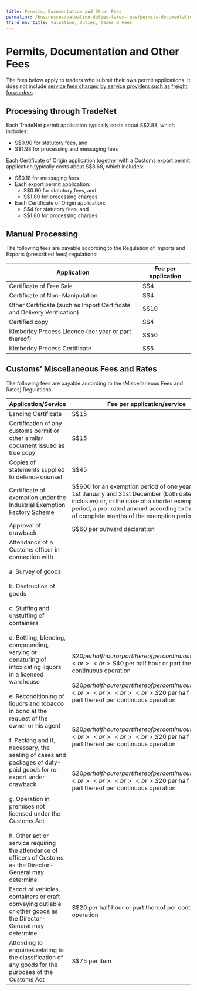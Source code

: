 ```yaml
---
title: Permits, Documentation and Other Fees
permalink: /businesses/valuation-duties-taxes-fees/permits-documentation-and-other-fees
third_nav_title: Valuation, Duties, Taxes & Fees
---
```


# Permits, Documentation and Other Fees

The fees below apply to traders who submit their own permit applications. It does not include  [service fees charged by service providers such as freight forwarders](/businesses/importing-goods/import-procedures/importing-by-post-or-courier-service).

## Processing through TradeNet

Each TradeNet permit application typically costs about S$2.88, which includes:

-   S$0.90 for statutory fees, and
-   S$1.98 for processing and messaging fees

Each Certificate of Origin application together with a Customs export permit application typically costs about S$8.68, which includes:

-   S$0.18 for messaging fees
-   Each export permit application:
    -   S$0.90 for statutory fees, and
    -   S$1.80 for processing charges
-   Each Certificate of Origin application:
    -   S$4 for statutory fees, and
    -   S$1.80 for processing charges

## Manual Processing

The following fees are payable according to the Regulation of Imports and Exports (prescribed fees) regulations:

| Application                                                              | Fee per application  |
|--------------------------------------------------------------------------|----------------------|
| Certificate of Free Sale                                                 | S$4                  |
| Certificate of Non-Manipulation                                          | S$4                  |
| Other Certificate (such as Import Certificate and Delivery Verification) | S$10                 |
| Certified copy                                                           | S$4                  |
| Kimberley Process Licence (per year or part thereof)                     | S$50                 |
| Kimberley Process Certificate                                            |  S$5                 |

## Customs’ Miscellaneous Fees and Rates

The following fees are payable according to the (Miscellaneous Fees and Rates) Regulations:

| Application/Service | Fee per application/service | 
|--|--|
| Landing Certificate | S$15 |
| Certification of any customs permit or other similar document issued as true copy | S$15 |
| Copies of statements supplied to defence counsel | S$45 |
| Certificate of exemption under the Industrial Exemption Factory Scheme | S$600 for an exemption period of one year between 1st January and 31st December (both dates inclusive) or, in the case of a shorter exemption period, a pro-rated amount according to the number of complete months of the exemption period. |
| Approval of drawback | S$60 per outward declaration |
| Attendance of a Customs officer in connection with <br><br>  a. Survey of goods <br><br>  b. Destruction of goods <br><br> c. Stuffing and unstuffing of containers <br><br> d. Bottling, blending, compounding, varying or denaturing of intoxicating liquors in a licensed warehouse <br><br> e.  Reconditioning of liquors and tobacco in bond at the request of the owner or his agent <br><br> f.   Packing and if, necessary, the sealing of cases and packages of duty-paid goods for re-export under drawback <br><br> g. Operation in premises not licensed under the Customs Act <br><br> h. Other act or service requiring the attendance of officers of Customs as the Director-General may determine |<br><br><br> S$20 per half hour or part thereof per continuous operation <br><br> S$40 per half hour or part thereof per continuous operation <br><br> S$20 per half hour or part thereof per continuous operation <br><br><br><br>S$20 per half hour or part thereof per continuous operation <br><br><br><br>  S$20 per half hour or part thereof per continuous operation <br><br><br><br> S$20 per half hour or part thereof per continuous operation <br><br><br><br>  S$20 per half hour or part thereof per continuous operation <br><br><br><br> S$20 per half hour or part thereof per continuous operation|
| Escort of vehicles, containers or craft conveying dutiable or other goods as the Director-General may determine | S$20 per half hour or part thereof per continuous operation | 
| Attending to enquiries relating to the classification of any goods for the purposes of the Customs Act | S$75 per item |
